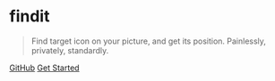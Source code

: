 # findit

> Find target icon on your picture, and get its position. Painlessly, privately, standardly.

[GitHub](https://github.com/williamfzc/findit/)
[Get Started](home/)
